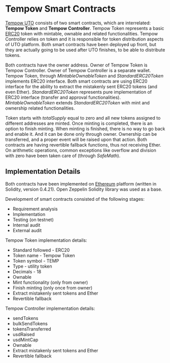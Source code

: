 # Tempow Smart Contracts
[Tempow UTO](https://tempow.io) consists of two smart contracts, which are interrelated: **Tempow Token** and **Tempow Controller**. Tempow Token represents a basic [ERC20](https://en.wikipedia.org/wiki/ERC20) token with mintable, ownable and related functionalities. Tempow Controller relies on token and it is responsible for token distribution aspects of UTO platform. Both smart contracts have been deployed up front, but they are actually going to be used after UTO finishes, to be able to distribute tokens.

Both contracts have the owner address. Owner of Tempow Token is Tempow Controller. Owner of Tempow Controller is a separate wallet. Tempow Token, through *MintableOwnableToken* and *StandardERC20Token* implements ERC20 interface. Both smart contracts are using ERC20 interface for the ability to extract the mistakenly sent ERC20 tokens (and even Ether). *StandardERC20Token* represents pure implementation of ERC20 interface (transfer and approval functionalities). *MintableOwnableToken* extends *StandardERC20Token* with mint and ownership related functionalities. 

Token starts with *totalSupply* equal to zero and all new tokens assigned to different addresses are minted. Once minting is completed, there is an option to finish minting. When minting is finished, there is no way to go back and enable it. And it can be done only
through owner. Ownership can be transferred, and a proper event will be raised upon that action. Both contracts are having revertible fallback functions, thus not receiving Ether. On arithmetic operations, common exceptions like overflow and division with zero have been taken care of (through *SafeMath*).

## Implementation Details
Both contracts have been implemented on [Ethereum](https://www.ethereum.org/) platform (written in Solidity, version 0.4.21). Open Zeppelin Solidity library was used as a base.

Development of smart contracts consisted of the following stages:
- Requirement analysis
- Implementation
- Testing (on testnet)
- Internal audit
- External audit

Tempow Token implementation details:
- Standard followed - ERC20
- Token name - Tempow Token
- Token symbol - TEMP
- Type - utility token
- Decimals - 18
- Ownable
- Mint functionality (only from owner)
- Finish minting (only once from owner)
- Extract mistakenly sent tokens and Ether
- Revertible fallback

Tempow Controller implementation details:
- sendTokens
- bulkSendTokens
- tokensTransferred
- usdRaised
- usdMintCap
- Ownable
- Extract mistakenly sent tokens and Ether
- Revertible fallback
